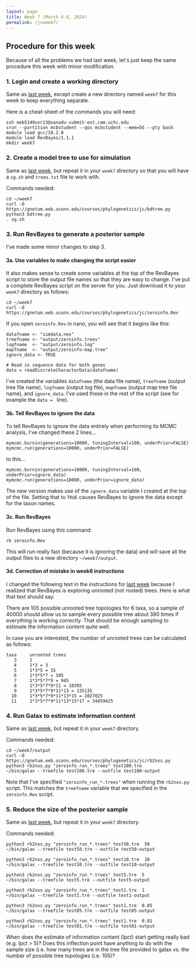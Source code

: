 ```yaml
---
layout: page
title: Week 7 (March 4-8, 2024)
permalink: /jcweek7/
---
```


## Procedure for this week

Because of all the problems we had last week, let's just keep the same procedure this week with minor modification.

### 1. Login and create a working directory

Same as [last week](/jcweek6/), except create a new directory named `week7` for this week to keep everything separate.

Here is a cheat-sheet of the commands you will need:

    ssh eeb5349usr13@xanadu-submit-ext.cam.uchc.edu
    srun --partition mcbstudent --qos mcbstudent --mem=5G --pty bash
    module load gcc/10.2.0
    module load RevBayes/1.1.1
    mkdir week7
    
### 2. Create a model tree to use for simulation

Same as [last week](/jcweek6/), but repeat it in your `week7` directory so that you will have a `sg.sh` and `trees.txt` file to work with.

Commands needed:

    cd ~/week7
    curl -O https://gnetum.eeb.uconn.edu/courses/phylogenetics/jc/bdtree.py
    python3 bdtree.py
    . sg.sh

### 3. Run RevBayes to generate a posterior sample

I've made some minor changes to step 3. 

#### 3a. Use variables to make changing the script easier

It also makes sense to create some variables at the top of the RevBayes script to store the output file names so that they are easy to change. I've put a complete RevBayes script on the server for you. Just download it to your `week7` directory as follows:

    cd ~/week7
    curl -O https://gnetum.eeb.uconn.edu/courses/phylogenetics/jc/zeroinfo.Rev
    
If you open `zeroinfo.Rev` in nano, you will see that it begins like this:

    datafname <- "simdata.nex"
    treefname <- "output/zeroinfo.trees"
    logfname  <- "output/zeroinfo.log"
    mapfname  <- "output/zeroinfo-map.tree"
    ignore_data <- TRUE
    
    # Read in sequence data for both genes
    data = readDiscreteCharacterData(datafname)
    
I've created the variables `datafname` (the data file name), `treefname` (output tree file name), `logfname` (output log file), `mapfname` (output map tree file name), and `ignore_data`. I've used these in the rest of the script (see for example the `data = ` line).

#### 3b. Tell RevBayes to ignore the data

To tell RevBayes to ignore the data entirely when performing its MCMC analysis, I've changed these 2 lines...

    mymcmc.burnin(generations=10000, tuningInterval=100, underPrior=FALSE) 
    mymcmc.run(generations=10000, underPrior=FALSE)

to this...

    mymcmc.burnin(generations=10000, tuningInterval=100, underPrior=ignore_data) 
    mymcmc.run(generations=10000, underPrior=ignore_data)

The new version makes use of the `ignore_data` variable I created at the top of the file. Setting that to `TRUE` causes RevBayes to ignore the data except for the taxon names.

#### 3c. Run RevBayes

Run RevBayes using this command:

    rb zeroinfo.Rev
    
This will run really fast (because it is ignoring the data) and will save all the output files to a new directory `~/week7/output`.

#### 3d. Correction of mistake in week6 instructions

I changed the following text in the instructions for [last week](/jcweek6/) because I realized that RevBayes is exploring unrooted (not rooted) trees. Here is what that text should say:

There are 105 possible unrooted tree topologies for 6 taxa, so a sample of 40000 should allow us to sample every possible tree about 380 times if everything is working correctly. That should be enough sampling to estimate the information content quite well. 

In case you are interested, the number of unrooted trees can be calculated as follows:

    taxa     unrooted trees
       3     1
       4     1*3 = 3
       5     1*3*5 = 15
       6     1*3*5*7 = 105
       7     1*3*5*7*9 = 945
       8     1*3*5*7*9*11 = 10395
       9     1*3*5*7*9*11*13 = 135135
      10     1*3*5*7*9*11*13*15 = 2027025
      11     1*3*5*7*9*11*13*15*17 = 34459425

### 4. Run Galax to estimate information content

Same as [last week](/jcweek6/), but repeat it in your `week7` directory.

Commands needed:

    cd ~/week7/output
    curl -O https://gnetum.eeb.uconn.edu/courses/phylogenetics/jc/rb2nxs.py
    python3 rb2nxs.py "zeroinfo_run_*.trees" test100.tre
    ~/bin/galax --treefile test100.tre --outfile test100-output
    
Note that I've specified `"zeroinfo_run_*.trees"` when running the `rb2nxs.py` script. This matches the `treefname` variable that we specified in the `zeroinfo.Rev` script.

### 5. Reduce the size of the posterior sample

Same as [last week](/jcweek6/), but repeat it in your `week7` directory.

Commands needed:

    python3 rb2nxs.py "zeroinfo_run_*.trees" test50.tre  50
    ~/bin/galax --treefile test50.tre --outfile test50-output

    python3 rb2nxs.py "zeroinfo_run_*.trees" test10.tre  10
    ~/bin/galax --treefile test10.tre --outfile test10-output

    python3 rb2nxs.py "zeroinfo_run_*.trees" test5.tre  5
    ~/bin/galax --treefile test5.tre --outfile test5-output

    python3 rb2nxs.py "zeroinfo_run_*.trees" test1.tre  1
    ~/bin/galax --treefile test1.tre --outfile test1-output

    python3 rb2nxs.py "zeroinfo_run_*.trees" test1.tre  0.05
    ~/bin/galax --treefile test05.tre --outfile test05-output

    python3 rb2nxs.py "zeroinfo_run_*.trees" test1.tre  0.01
    ~/bin/galax --treefile test01.tre --outfile test01-output

When does the estimate of information content (Ipct) start getting really bad (e.g. Ipct > 5)? Does this inflection point have anything to do with the sample size (i.e. how many trees are in the tree file provided to galax vs. the number of possible tree topologies (i.e. 105)?


